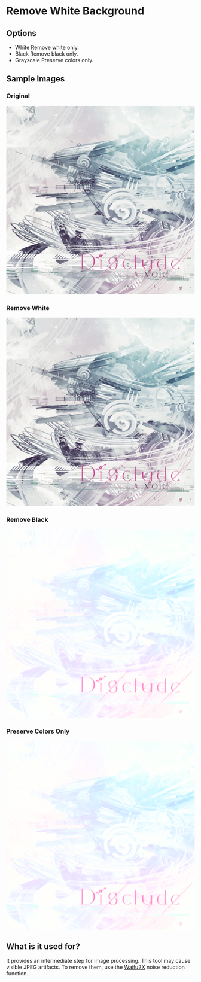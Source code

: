 # Remove White Background
## Options

 - White
   Remove white only.
 - Black
   Remove black only.
 - Grayscale
   Preserve colors only.

## Sample Images

### Original

![origin](images/Original.png)

### Remove White

![origin](images/Remove_White.png)

### Remove Black

![origin](images/Remove_Black.png)

### Preserve Colors Only

![origin](images/Preserve_Colors_Only.png)

## What is it used for?

It provides an intermediate step for image processing. This tool may cause visible JPEG artifacts. To remove them, use the [Waifu2X](https://github.com/nihui/waifu2x-ncnn-vulkan) noise reduction function.

